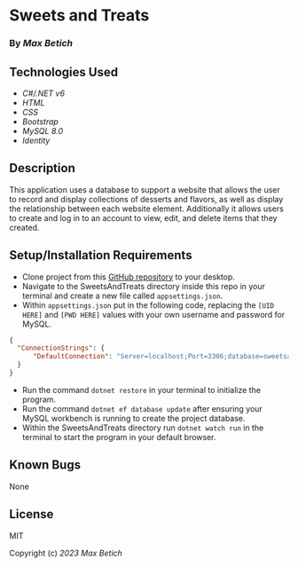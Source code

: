 # **Sweets and Treats**

### By _Max Betich_

## Technologies Used

* _C#/.NET v6_
* _HTML_
* _CSS_
* _Bootstrap_
* _MySQL 8.0_
* _Identity_

## Description
This application uses a database to support a website that allows the user to record and display collections of desserts and flavors, as well as display the relationship between each website element. Additionally it allows users to create and log in to an account to view, edit, and delete items that they created.

## Setup/Installation Requirements
* Clone project from this [GitHub repository](https://github.com/MaxBetich/sweets-and-treats.git) to your desktop.
* Navigate to the SweetsAndTreats directory inside this repo in your terminal and create a new file called `appsettings.json`.
* Within `appsettings.json` put in the following code, replacing the `[UID HERE]` and `[PWD HERE]` values with your own username and password for MySQL.

```json
{
  "ConnectionStrings": {
      "DefaultConnection": "Server=localhost;Port=3306;database=sweetsandtreats;uid=[UID HERE];pwd=[PWD HERE];"
  }
}
```
* Run the command `dotnet restore` in your terminal to initialize the program.
* Run the command `dotnet ef database update` after ensuring your MySQL workbench is running to create the project database.
* Within the SweetsAndTreats directory run `dotnet watch run` in the terminal to start the program in your default browser.
 
## Known Bugs

None

## License

MIT

Copyright (c) _2023_ _Max Betich_